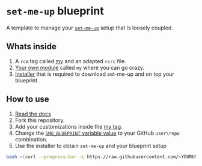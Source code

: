 # `set-me-up` blueprint

A template to manage your [`set-me-up`](https://github.com/nicholasadamou/set-me-up) setup that is loosely coupled.

## Whats inside

1.  A `rcm` tag called [my](.dotfiles/tag-my) and an adapted `rcrc` file.
2.  [Your own module](.dotfiles/tag-my/modules/my) called `my` where you can go crazy.
3.  [Installer](.dotfiles/tag-my/modules/install.sh) that is required to download set-me-up and on top your blueprint.

## How to use

1.  [Read the docs](https://github.com/nicholasadamou/set-me-up#set-me-up)
2.  Fork this repository.
3.  Add your customizations inside the [my tag](.dotfiles/tag-my).
4.  Change the [`SMU_BLUEPRINT` variable value](.dotfiles/tag-my/modules/install.sh#L5) to your GitHub `user\repo` combination.
5.  Use the installer to obtain `set-me-up` and your blueprint setup

```bash
bash <(curl --progress-bar -L https://raw.githubusercontent.com/<YOURUSERNAME>/set-me-up-blueprint/master/.dotfiles/tag-smu/modules/install.sh)
```
